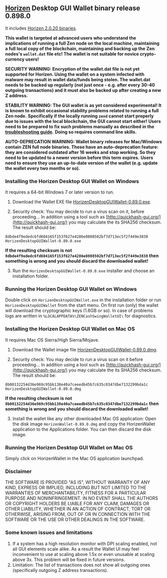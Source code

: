 ## [Horizen](https://horizen.global/) Desktop GUI Wallet binary release 0.898.0

It includes [Horizen 2.0.20 binaries](https://github.com/HorizenOfficial/zen/releases/tag/v2.0.20). 

**This wallet is targeted at advanced users who understand the implications of running a full Zen node on**
**the local machine, maintaining a full local copy of the blockchain, maintaining and backing up the**
**Zen nodes's `wallet.dat` file etc! The wallet is not suitable for novice crypto-currency users!**

**SECURITY WARNING: Encryption of the wallet.dat file is not yet supported for Horizen. Using the wallet** 
**on a system infected with malware may result in wallet data/funds being stolen. The**
**wallet.dat needs to be backed up regularly (not just once - e.g. after every 30-40**
**outgoing transactions) and it must also be backed up after creating a new Z address.**

**STABILITY WARNING: The GUI wallet is as yet considered experimental! It is known to exhibit occasional stability problems related to running a full Zen node.**
**Specifically if the locally running `zend` cannot start properly due to issues with the local blockchain, the GUI cannot start either!**
**Users need to be prepared to fix such problems manually as described in the [troubleshooting guide](TroubleshootingGuide.md).**
**Doing so requires command line skills.**

**AUTO-DEPRECATION WARNING: Wallet binary releases for Mac/Windows contain ZEN full node binaries. These have an auto-deprecation feature:**
**they are considered outdated after 16 weeks and stop working. So they need to be updated to a newer version before this term expires.**
**Users need to ensure they use an up-to-date version of the wallet (e.g. update the wallet every two months or so).**

### Installing the Horizen Desktop GUI Wallet on Windows

It requires a 64-bit Windows 7 or later version to run.

1. Download the Wallet EXE file
[HorizenDesktopGUIWallet-0.89.0.exe](https://github.com/HorizenOfficial/zencash-swing-wallet-ui/releases/download/0.89.0/HorizenDesktopGUIWallet-0.89.0.exe).

2. Security check: You may decide to run a virus scan on it, before proceeding... In addition using a tool 
such as [http://quickhash-gui.org/](http://quickhash-gui.org/) you may calculate the its SHA256 checksum. The 
result should be:
```
8dbde4f9ededc6fd604165f153f627e4286e0808502bf7d713ec5f2f449e3838  HorizenDesktopGUIWallet-0.89.0.exe
```
**If the resulting checksum is not `8dbde4f9ededc6fd604165f153f627e4286e0808502bf7d713ec5f2f449e3838` then**
**something is wrong and you should discard the downloaded wallet!**

3. Run the `HorizenDesktopGUIWallet-0.89.0.exe` installer and choose an installation folder.
   
### Running the Horizen Desktop GUI Wallet on Windows

Double click on `HorizenDesktopGUIWallet.exe` in the installation folder or run `HorizenDesktopGUIWallet` from the start menu.
On first run (only) the wallet will download the cryptographic keys (1.6GB or so).
In case of problems logs are written in `%LOCALAPPDATA%\ZENCashSwingWalletUI\` for diagnostics.

### Installing the Horizen Desktop GUI Wallet on Mac OS

It requires Mac OS Sierra/High Sierra/Mojave.

1. Download the Wallet image file
[HorizenDesktopGUIWallet-0.89.0.dmg](https://github.com/HorizenOfficial/zencash-swing-wallet-ui/releases/download/0.89.0/HorizenDesktopGUIWallet-0.89.0.dmg).

2. Security check: You may decide to run a virus scan on it before proceeding... In addition using a tool
such as [http://quickhash-gui.org/](http://quickhash-gui.org/) you may calculate the its SHA256 checksum. The
result should be:
```
8b00132254d36e969c95bb138e40a7ceeedb45b7c635c0347dbe7132299bda1c  HorizenDesktopGUIWallet-0.89.0.dmg
```
**If the resulting checksum is not `8b00132254d36e969c95bb138e40a7ceeedb45b7c635c0347dbe7132299bda1c` then**
**something is wrong and you should discard the downloaded wallet!**

3. Install the wallet like any other downloaded Mac OS application: Open the disk image `HorizenWallet-0.89.0.dmg`
and copy the HorizenWallet application to the Applications folder. You can then discard the disk image.

### Running the Horizen Desktop GUI Wallet on Mac OS

Simply click on HorizenWallet in the Mac OS application launchpad.

### Disclaimer

THE SOFTWARE IS PROVIDED "AS IS", WITHOUT WARRANTY OF ANY KIND, EXPRESS OR
IMPLIED, INCLUDING BUT NOT LIMITED TO THE WARRANTIES OF MERCHANTABILITY,
FITNESS FOR A PARTICULAR PURPOSE AND NONINFRINGEMENT. IN NO EVENT SHALL THE
AUTHORS OR COPYRIGHT HOLDERS BE LIABLE FOR ANY CLAIM, DAMAGES OR OTHER
LIABILITY, WHETHER IN AN ACTION OF CONTRACT, TORT OR OTHERWISE, ARISING FROM,
OUT OF OR IN CONNECTION WITH THE SOFTWARE OR THE USE OR OTHER DEALINGS IN THE
SOFTWARE.

### Some known issues and limitations
1. If a system has a high resolution monitor with DPI scaling enabled, not all GUI elements scale alike.
As a result the Wallet UI may feel inconvenient to use at scaling above 1.5x or even unusable at scaling above 3x.
This problem will be fixed in future versions.
1. Limitation: The list of transactions does not show all outgoing ones (specifically outgoing Z address 
transactions).  
